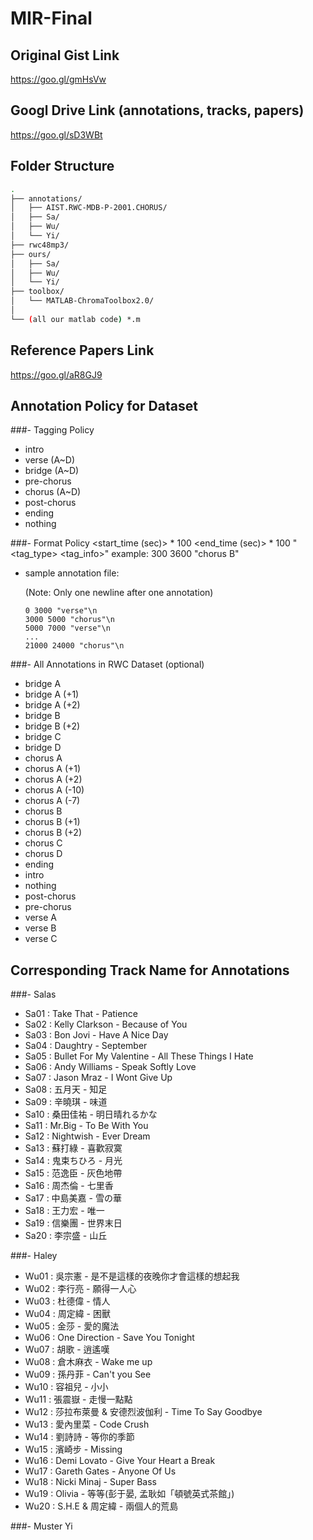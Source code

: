 # MIR-Final

## Original Gist Link
https://goo.gl/gmHsVw

## Googl Drive Link (annotations, tracks, papers)
https://goo.gl/sD3WBt

## Folder Structure

```bash
.
├── annotations/
│   ├── AIST.RWC-MDB-P-2001.CHORUS/
│   ├── Sa/
│   ├── Wu/
│   └── Yi/
├── rwc48mp3/
├── ours/
│   ├── Sa/
│   ├── Wu/
│   └── Yi/
├── toolbox/
│   └── MATLAB-ChromaToolbox2.0/
│
└── (all our matlab code) *.m
```

## Reference Papers Link
https://goo.gl/aR8GJ9

## Annotation Policy for Dataset
###- Tagging Policy
- intro
- verse (A~D)
- bridge (A~D)
- pre-chorus
- chorus (A~D)
- post-chorus
- ending
- nothing

###- Format Policy
    <start_time (sec)> * 100 <end_time (sec)> * 100 "<tag_type> <tag_info>"
    example:
            300 3600 "chorus B"

- sample annotation file:

    (Note: Only one newline after one annotation)
    ```
    0 3000 "verse"\n
    3000 5000 "chorus"\n
    5000 7000 "verse"\n
    ...
    21000 24000 "chorus"\n
    ```

###- All Annotations in RWC Dataset (optional)
- bridge A
- bridge A (+1)
- bridge A (+2)
- bridge B
- bridge B (+2)
- bridge C
- bridge D
- chorus A
- chorus A (+1)
- chorus A (+2)
- chorus A (-10)
- chorus A (-7)
- chorus B
- chorus B (+1)
- chorus B (+2)
- chorus C
- chorus D
- ending
- intro
- nothing
- post-chorus
- pre-chorus
- verse A
- verse B
- verse C

## Corresponding Track Name for Annotations
###- Salas
- Sa01 : Take That - Patience
- Sa02 : Kelly Clarkson - Because of You
- Sa03 : Bon Jovi - Have A Nice Day
- Sa04 : Daughtry - September
- Sa05 : Bullet For My Valentine - All These Things I Hate
- Sa06 : Andy Williams - Speak Softly Love
- Sa07 : Jason Mraz - I Wont Give Up
- Sa08 : 五月天 - 知足
- Sa09 : 辛曉琪 - 味道
- Sa10 : 桑田佳祐 - 明日晴れるかな
- Sa11 : Mr.Big - To Be With You
- Sa12 : Nightwish  - Ever Dream
- Sa13 : 蘇打綠 - 喜歡寂寞
- Sa14 : 鬼束ちひろ - 月光
- Sa15 : 范逸臣 - 灰色地帶
- Sa16 : 周杰倫 - 七里香
- Sa17 : 中島美嘉 - 雪の華
- Sa18 : 王力宏 - 唯一
- Sa19 : 信樂團 - 世界末日
- Sa20 : 李宗盛 - 山丘

###- Haley
- Wu01 : 吳宗憲 - 是不是這樣的夜晚你才會這樣的想起我
- Wu02 : 李行亮 - 願得一人心
- Wu03 : 杜德偉 - 情人
- Wu04 : 周定緯 - 困獸
- Wu05 : 金莎 - 愛的魔法
- Wu06 : One Direction - Save You Tonight
- Wu07 : 胡歌 - 逍遙嘆
- Wu08 : 倉木麻衣 - Wake me up
- Wu09 : 孫丹菲 - Can't you See
- Wu10 : 容祖兒 - 小小
- Wu11 : 張震嶽 - 走慢一點點
- Wu12 : 莎拉布萊曼 & 安德烈波伽利 - Time To Say Goodbye
- Wu13 : 愛內里菜 - Code Crush
- Wu14 : 劉詩詩 - 等你的季節
- Wu15 : 濱崎步 - Missing
- Wu16 : Demi Lovato - Give Your Heart a Break
- Wu17 : Gareth Gates - Anyone Of Us
- Wu18 : Nicki Minaj - Super Bass
- Wu19 : Olivia - 等等(彭于晏, 孟耿如「頓號英式茶館」)
- Wu20 : S.H.E & 周定緯 - 兩個人的荒島

###- Muster Yi

